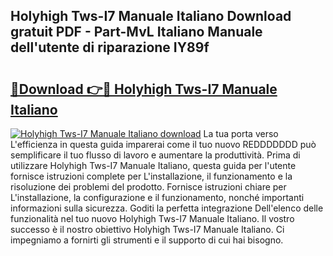 ## Holyhigh Tws-I7 Manuale Italiano Download gratuit PDF - Part-MvL Italiano Manuale dell'utente di riparazione IY89f

# <h2><a href="http://df97ye.blite.top/?on=Holyhigh+Tws-I7+Manuale+Italiano">🔗Download 👉🔴 Holyhigh Tws-I7 Manuale Italiano</a></h2>

[![Holyhigh Tws-I7 Manuale Italiano download](https://i.imgur.com/lujVjoI.png)](http://df97ye.blite.top/?on=Holyhigh+Tws-I7+Manuale+Italiano)
La tua porta verso L'efficienza in questa guida imparerai come il tuo nuovo REDDDDDDD può semplificare il tuo flusso di lavoro e aumentare la produttività. Prima di utilizzare Holyhigh Tws-I7 Manuale Italiano, questa guida per l'utente fornisce istruzioni complete per L'installazione, il funzionamento e la risoluzione dei problemi del prodotto. Fornisce istruzioni chiare per L'installazione, la configurazione e il funzionamento, nonché importanti informazioni sulla sicurezza. Goditi la perfetta integrazione Dell'elenco delle funzionalità nel tuo nuovo Holyhigh Tws-I7 Manuale Italiano. Il vostro successo è il nostro obiettivo Holyhigh Tws-I7 Manuale Italiano. Ci impegniamo a fornirti gli strumenti e il supporto di cui hai bisogno.

